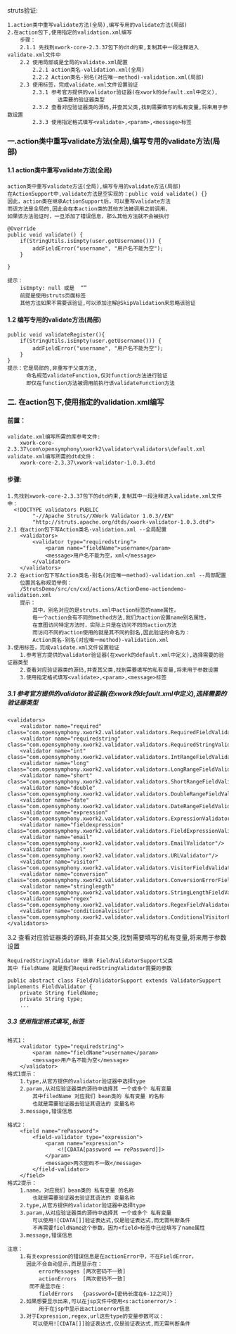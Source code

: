 struts验证:

    1.action类中重写validate方法(全局),编写专用的validate方法(局部)
    2.在action包下,使用指定的validation.xml编写
        步骤：
        2.1.1 先找到xwork-core-2.3.37包下的dtd约束,复制其中一段注释进入validate.xml文件中
        2.2 使用局部或是全局的validate.xml配置
            2.2.1 action类名-validation.xml(全局)
            2.2.2 Action类名-别名(对应唯一method)-validation.xml(局部)
        2.3 使用标签，完成validate.xml文件设置验证
            2.3.1 参考官方提供的validator验证器(在xwork的default.xml中定义),
                    选需要的验证器类型
            2.3.2 查看对应验证器类的源码,并查其父类,找到需要填写的私有变量,将来用于参数设置
            2.3.3 使用指定格式填写<validate>,<param>,<message>标签


<h3>一.action类中重写validate方法(全局),编写专用的validate方法(局部)</h3>

<h4>1.1 action类中重写validate方法(全局)</h4>

    action类中重写validate方法(全局),编写专用的validate方法(局部)
    在ActionSupport中,validate方法是空实现的：public void validate() {}
    因此，action类在继承ActionSupport后，可以重写validate方法
    而该方法是全局的,因此会在本action类的其他方法被调用之前调用，
    如果该方法验证时，一旦添加了错误信息，那么其他方法就不会被执行

    @Override
	public void validate() {
		if(StringUtils.isEmpty(user.getUsername())) {
			addFieldError("username", "用户名不能为空");
		}
		
	}

    提示：
        isEmpty: null 或是  “”
        前提是使用struts页面标签
        其他方法如果不需要该验证,可以添加注解@SkipValidation来忽略该验证

<h4>1.2 编写专用的validate方法(局部)</h4>

    public void validateRegister(){
		if(StringUtils.isEmpty(user.getUsername())) {
			addFieldError("username", "用户名不能为空");
		}
	}
    提示：它是局部的,非重写于父类方法,
          命名规范validateFunction,仅对function方法进行验证
          即仅在function方法被调用前执行该validateFunction方法





<h3>二. 在action包下,使用指定的validation.xml编写</h3>

<h4>前置：</h4>
    
    validate.xml编写所需的库参考文件:
        xwork-core-2.3.37\com\opensymphony\xwork2\validator\validators\default.xml
    validate.xml编写所需的dtd文件：
        xwork-core-2.3.37\xwork-validator-1.0.3.dtd

<h4>步骤:</h4>

    1.先找到xwork-core-2.3.37包下的dtd约束,复制其中一段注释进入validate.xml文件中：
      <!DOCTYPE validators PUBLIC
      		"-//Apache Struts//XWork Validator 1.0.3//EN"
      		"http://struts.apache.org/dtds/xwork-validator-1.0.3.dtd">
    2.1 在action包下写Action类名-validation.xml --全局配置
        <validators>
            <validator type="requiredstring">
            	<param name="fieldName">username</param>
            	<message>用户名不能为空，xml</message>
            </validator>
        </validators>
    2.2 在action包下写Action类名-别名(对应唯一method)-validation.xml --局部配置
        位置其名称规范举例：
        /StrutsDemo/src/cn/cxd/actions/ActionDemo-actiondemo-validation.xml
        提示：
            其中，别名对应的是struts.xml中action标签的name属性，
            每一个action会有不同的method方法,我们为action设置name别名属性，
            在意图访问特定方法时，实际上只是在访问不同的action方法
            而访问不同的action使用的就是其不同的别名,因此验证的命名为：
            Action类名-别名(对应唯一method)-validation.xml
    3.使用标签，完成validate.xml文件设置验证
        1.参考官方提供的validator验证器(在xwork的default.xml中定义),选择需要的验证器类型
        2.查看对应验证器类的源码,并查其父类,找到需要填写的私有变量,将来用于参数设置
        3.使用指定格式填写<validate>,<param>,<message>标签


<h5>3.1 参考官方提供的validator验证器(在xwork的default.xml中定义),选择需要的验证器类型</h5>

    <validators>
        <validator name="required" class="com.opensymphony.xwork2.validator.validators.RequiredFieldValidator"/>
        <validator name="requiredstring" class="com.opensymphony.xwork2.validator.validators.RequiredStringValidator"/>
        <validator name="int" class="com.opensymphony.xwork2.validator.validators.IntRangeFieldValidator"/>
        <validator name="long" class="com.opensymphony.xwork2.validator.validators.LongRangeFieldValidator"/>
        <validator name="short" class="com.opensymphony.xwork2.validator.validators.ShortRangeFieldValidator"/>
        <validator name="double" class="com.opensymphony.xwork2.validator.validators.DoubleRangeFieldValidator"/>
        <validator name="date" class="com.opensymphony.xwork2.validator.validators.DateRangeFieldValidator"/>
        <validator name="expression" class="com.opensymphony.xwork2.validator.validators.ExpressionValidator"/>
        <validator name="fieldexpression" class="com.opensymphony.xwork2.validator.validators.FieldExpressionValidator"/>
        <validator name="email" class="com.opensymphony.xwork2.validator.validators.EmailValidator"/>
        <validator name="url" class="com.opensymphony.xwork2.validator.validators.URLValidator"/>
        <validator name="visitor" class="com.opensymphony.xwork2.validator.validators.VisitorFieldValidator"/>
        <validator name="conversion" class="com.opensymphony.xwork2.validator.validators.ConversionErrorFieldValidator"/>
        <validator name="stringlength" class="com.opensymphony.xwork2.validator.validators.StringLengthFieldValidator"/>
        <validator name="regex" class="com.opensymphony.xwork2.validator.validators.RegexFieldValidator"/>
        <validator name="conditionalvisitor" class="com.opensymphony.xwork2.validator.validators.ConditionalVisitorFieldValidator"/>
    </validators>

</h5>3.2 查看对应验证器类的源码,并查其父类,找到需要填写的私有变量,将来用于参数设置</h5>

    RequiredStringValidator 继承 FieldValidatorSupport父类 
    其中 fieldName 就是我们RequiredStringValidator需要的参数

    public abstract class FieldValidatorSupport extends ValidatorSupport implements FieldValidator {
        private String fieldName;    
        private String type;
        ...
<h5>3.3 使用指定格式填写<validate>,<param>,<message>标签</h5>

    格式1：
        <validator type="requiredstring">
    		<param name="fieldName">username</param>
    		<message>用户名不能为空</message>
    	</validator>
    格式1提示：
        1.type,从官方提供的validator验证器中选择type
        2.param,从对应验证器类的源码中选择其 一个或多个 私有变量
            其中filedName 对应我们 bean类的 私有变量 的名称
            也就是需要验证器去验证其语法的 变量名称
        3.message,错误信息

    格式2：
        <field name="rePassword">
    		<field-validator type="expression">
    			<param name="expression">
    				<![CDATA[password == rePassword]]>
    			</param>
    			<message>两次密码不一致</message>
    		</field-validator>
    	</field>
    格式2提示：
        1.name，对应我们 bean类的 私有变量 的名称
            也就是需要验证器去验证其语法的 变量名称
        2.type,从官方提供的validator验证器中选择type
        3.param,从对应验证器类的源码中选择其 一个或多个 私有变量
            可以使用![CDATA[]]验证表达式,仅是验证表达式,而无需判断条件
            不再需要fieldName这个参数，因为<field>标签中已经填写了name属性
        3.message,错误信息

    注意：
        1.有关expression的错误信息是在actionError中，不在FieldError，
          因此不会自动显示,而是显示在：
              errorMessages	[两次密码不一致]
              actionErrors	[两次密码不一致]
           而不是显示在：
              fieldErrors	{password=[密码长度在6-12之间]}
        2.如果想要显示出来,可以在jsp文件中使用<s:actionerror/>：
              用于在jsp中显示出actionerror信息
        3.对于Expression,regex,url这些type的变量参数可以：
            可以使用![CDATA[]]验证表达式,仅是验证表达式,而无需判断条件




